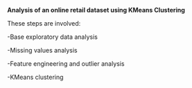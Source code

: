 **Analysis of an online retail dataset using KMeans Clustering**

These steps are involved:

-Base exploratory data analysis

-Missing values analysis

-Feature engineering and outlier analysis

-KMeans clustering